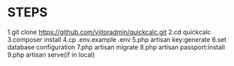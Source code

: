 # STEPS
1.git clone https://github.com/viitoradmin/quickcalc.git
2.cd quickcalc
3.composer install
4.cp .env.example .env
5.php artisan key:generate
6.set database configuration 
7.php artisan migrate
8.php artisan passport:install
9.php artisan serve(if in local)
